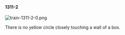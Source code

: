 #### 1311-2
![train-1311-2-0.png](https://github.com/lil-lab/nlvr/raw/master/nlvr/train/images/9/train-1311-2-0.png "train-1311-2-0.png")

There is no yellow circle closely touching a wall of a box.